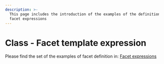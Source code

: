 ```yaml
---
description: >-
  This page includes the introduction of the examples of the definition of the
  facet expressions
---
```


# Class - Facet template expression

Please find the set of the examples of facet definition in: [Facet expressions](../object-types#facet-expressions "mention")


